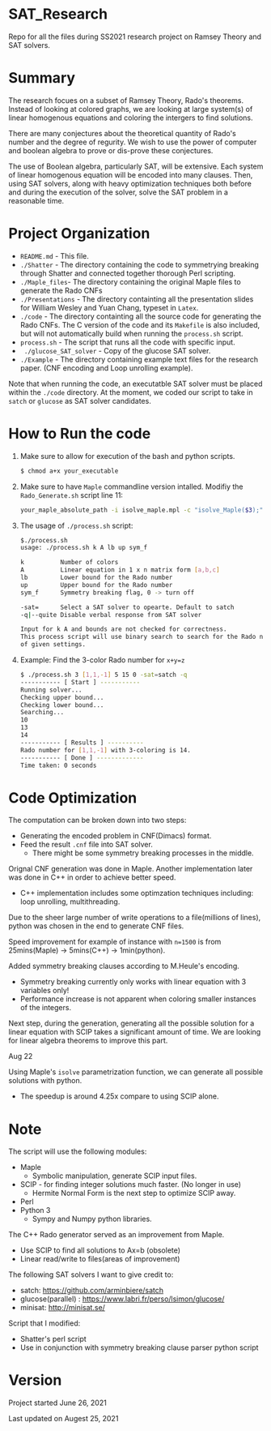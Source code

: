 # SAT_Research
Repo for all the files during SS2021 research project on Ramsey Theory and SAT solvers.

# Summary

The research focues on a subset of Ramsey Theory, Rado's theorems. Instead of looking at colored graphs, we are looking at large system(s) of linear homogenous equations and coloring the intergers to find solutions. 

There are many conjectures about the theoretical quantity of Rado's number and the degree of regurity. We wish to use the power of computer and boolean algebra to prove or dis-prove these conjectures. 

The use of Boolean algebra, particularly SAT, will be extensive. Each system of linear homogenous equation will be encoded into many clauses. Then, using SAT solvers, along with heavy optimization techniques both before and during the execution of the solver, solve the SAT problem in a reasonable time. 



# Project Organization

- `README.md` - This file. 
- `./Shatter` - The directory containing the code to symmetrying breaking through Shatter and connected together thorough Perl scripting. 
- `./Maple_files`- The directory containing the original Maple files to generate the Rado CNFs
- `./Presentations` - The directory containting all the presentation slides for William Wesley and Yuan Chang, typeset in `Latex`.
- `./code` - The directory containting all the source code for generating the Rado CNFs. The C version of the code and its `Makefile` is also included, but will not automatically build when running the `process.sh` script. 
- `process.sh` - The script that runs all the code with specific input.
- ` ./glucose_SAT_solver` - Copy of the glucose SAT solver.
- `./Example` - The directory containing example text files for the research paper. (CNF encoding and Loop unrolling example).

Note that when running the code, an executatble SAT solver must be placed within the `./code` directory. At the moment, we coded our script to take in `satch` or `glucose` as SAT solver candidates. 

# How to Run the code

1. Make sure to allow for execution of the bash and python scripts. 

   ```bash
   $ chmod a+x your_executable
   ```

2. Make sure to have `Maple` commandline version intalled. Modifiy the `Rado_Generate.sh` script line 11:

   ```bash
   your_maple_absolute_path -i isolve_maple.mpl -c "isolve_Maple($3);" -c "quit;"
   ```

3. The usage of `./process.sh` script:

   ```bash
   $./process.sh
   usage: ./process.sh k A lb up sym_f
   
   k          Number of colors
   A          Linear equation in 1 x n matrix form [a,b,c]
   lb         Lower bound for the Rado number
   up         Upper bound for the Rado number
   sym_f      Symmetry breaking flag, 0 -> turn off
   
   -sat=      Select a SAT solver to opearte. Default to satch
   -q|--quite Disable verbal response from SAT solver
   
   Input for k A and bounds are not checked for correctness.
   This process script will use binary search to search for the Rado number 
   of given settings.
   ```

4. Example: Find the 3-color Rado number for `x+y=z`

   ```bash
   $ ./process.sh 3 [1,1,-1] 5 15 0 -sat=satch -q
   ----------- [ Start ] -----------
   Running solver...
   Checking upper bound...
   Checking lower bound...
   Searching...
   10
   13
   14
   ----------- [ Results ] ----------
   Rado number for [1,1,-1] with 3-coloring is 14.
   ----------- [ Done ] -------------
   Time taken: 0 seconds
   ```


# Code Optimization

The computation can be broken down into two steps:

- Generating the encoded problem in CNF(Dimacs) format.
- Feed the result `.cnf` file into SAT solver.
  - There might be some symmetry breaking processes in the middle.

Orignal CNF generation was done in Maple. Another implementation later was done in C++ in order to achieve better speed.

- C++ implementation includes some optimzation techniques including: loop unrolling, multithreading.

Due to the sheer large number of write operations to a file(millions of lines), python was chosen in the end to generate CNF files.

Speed improvement for example of instance with `n=1500` is from 25mins(Maple) -> 5mins(C++) -> 1min(python).

Added symmetry breaking clauses according to M.Heule's encoding. 

- Symmetry breaking currently only works with linear equation with 3 variables only! 
- Performance increase is not apparent when coloring smaller instances of the integers. 

Next step, during the generation, generating all the possible solution for a linear equation with SCIP takes a significant amount of time. We are looking for linear algebra theorems to improve this part. 

Aug 22

Using Maple's `isolve` parametrization function, we can generate all possible solutions with python. 

- The speedup is around 4.25x compare to using SCIP alone. 

# Note

The script will use the following modules:

- Maple
  - Symbolic manipulation, generate SCIP input files.
- SCIP - for finding integer solutions much faster. (No longer in use)
  - Hermite Normal Form is the next step to optimize SCIP away.
- Perl
- Python 3
  - Sympy and Numpy python libraries.

The C++ Rado generator served as an improvement from Maple.

- Use SCIP to find all solutions to Ax=b (obsolete) 
- Linear read/write to files(areas of improvement)

The following SAT solvers I want to give credit to:

- satch: https://github.com/arminbiere/satch
- glucose(parallel) : https://www.labri.fr/perso/lsimon/glucose/
- minisat: http://minisat.se/

Script that I modified:

- Shatter's perl script
- Use in conjunction with symmetry breaking clause parser python script

# Version 

Project started June 26, 2021

Last updated on Augest 25, 2021

